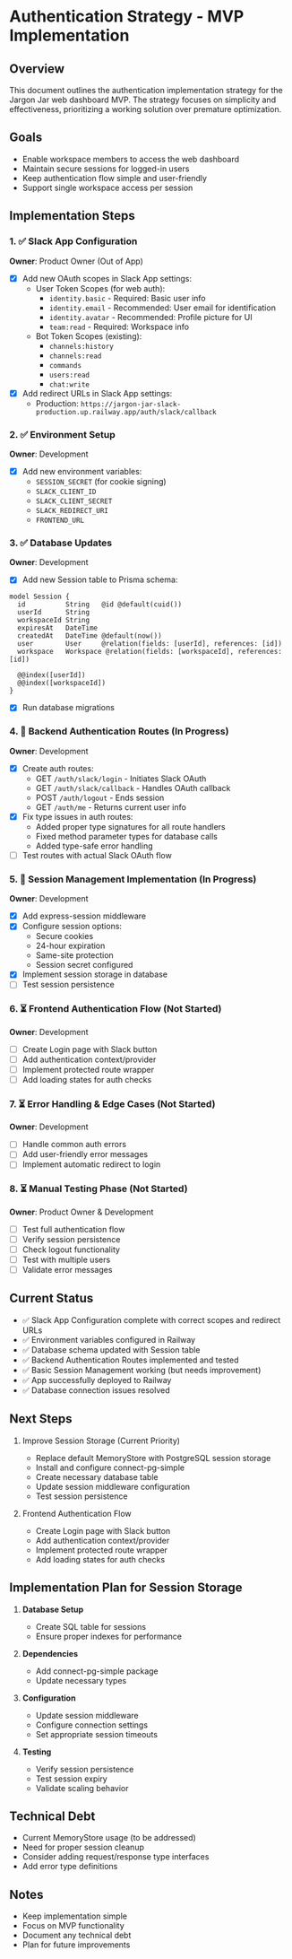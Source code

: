 # Authentication Strategy - MVP Implementation

## Overview
This document outlines the authentication implementation strategy for the Jargon Jar web dashboard MVP. The strategy focuses on simplicity and effectiveness, prioritizing a working solution over premature optimization.

## Goals
- Enable workspace members to access the web dashboard
- Maintain secure sessions for logged-in users
- Keep authentication flow simple and user-friendly
- Support single workspace access per session

## Implementation Steps

### 1. ✅ Slack App Configuration
**Owner**: Product Owner (Out of App)
- [x] Add new OAuth scopes in Slack App settings:
  - User Token Scopes (for web auth):
    - `identity.basic` - Required: Basic user info
    - `identity.email` - Recommended: User email for identification
    - `identity.avatar` - Recommended: Profile picture for UI
    - `team:read` - Required: Workspace info
  - Bot Token Scopes (existing):
    - `channels:history`
    - `channels:read`
    - `commands`
    - `users:read`
    - `chat:write`
- [x] Add redirect URLs in Slack App settings:
  - Production: `https://jargon-jar-slack-production.up.railway.app/auth/slack/callback`

### 2. ✅ Environment Setup
**Owner**: Development
- [x] Add new environment variables:
  - `SESSION_SECRET` (for cookie signing)
  - `SLACK_CLIENT_ID`
  - `SLACK_CLIENT_SECRET`
  - `SLACK_REDIRECT_URI`
  - `FRONTEND_URL`

### 3. ✅ Database Updates
**Owner**: Development
- [x] Add new Session table to Prisma schema:
```prisma
model Session {
  id          String   @id @default(cuid())
  userId      String
  workspaceId String
  expiresAt   DateTime
  createdAt   DateTime @default(now())
  user        User     @relation(fields: [userId], references: [id])
  workspace   Workspace @relation(fields: [workspaceId], references: [id])

  @@index([userId])
  @@index([workspaceId])
}
```
- [x] Run database migrations

### 4. 🔄 Backend Authentication Routes (In Progress)
**Owner**: Development
- [x] Create auth routes:
  - GET `/auth/slack/login` - Initiates Slack OAuth
  - GET `/auth/slack/callback` - Handles OAuth callback
  - POST `/auth/logout` - Ends session
  - GET `/auth/me` - Returns current user info
- [x] Fix type issues in auth routes:
  - Added proper type signatures for all route handlers
  - Fixed method parameter types for database calls
  - Added type-safe error handling
- [ ] Test routes with actual Slack OAuth flow

### 5. 🔄 Session Management Implementation (In Progress)
**Owner**: Development
- [x] Add express-session middleware
- [x] Configure session options:
  - Secure cookies
  - 24-hour expiration
  - Same-site protection
  - Session secret configured
- [x] Implement session storage in database
- [ ] Test session persistence

### 6. ⏳ Frontend Authentication Flow (Not Started)
**Owner**: Development
- [ ] Create Login page with Slack button
- [ ] Add authentication context/provider
- [ ] Implement protected route wrapper
- [ ] Add loading states for auth checks

### 7. ⏳ Error Handling & Edge Cases (Not Started)
**Owner**: Development
- [ ] Handle common auth errors
- [ ] Add user-friendly error messages
- [ ] Implement automatic redirect to login

### 8. ⏳ Manual Testing Phase (Not Started)
**Owner**: Product Owner & Development
- [ ] Test full authentication flow
- [ ] Verify session persistence
- [ ] Check logout functionality
- [ ] Test with multiple users
- [ ] Validate error messages

## Current Status
- ✅ Slack App Configuration complete with correct scopes and redirect URLs
- ✅ Environment variables configured in Railway
- ✅ Database schema updated with Session table
- ✅ Backend Authentication Routes implemented and tested
- ✅ Basic Session Management working (but needs improvement)
- ✅ App successfully deployed to Railway
- ✅ Database connection issues resolved

## Next Steps
1. Improve Session Storage (Current Priority)
   - Replace default MemoryStore with PostgreSQL session storage
   - Install and configure connect-pg-simple
   - Create necessary database table
   - Update session middleware configuration
   - Test session persistence

2. Frontend Authentication Flow
   - Create Login page with Slack button
   - Add authentication context/provider
   - Implement protected route wrapper
   - Add loading states for auth checks

## Implementation Plan for Session Storage
1. **Database Setup**
   - Create SQL table for sessions
   - Ensure proper indexes for performance

2. **Dependencies**
   - Add connect-pg-simple package
   - Update necessary types

3. **Configuration**
   - Update session middleware
   - Configure connection settings
   - Set appropriate session timeouts

4. **Testing**
   - Verify session persistence
   - Test session expiry
   - Validate scaling behavior

## Technical Debt
- Current MemoryStore usage (to be addressed)
- Need for proper session cleanup
- Consider adding request/response type interfaces
- Add error type definitions

## Notes
- Keep implementation simple
- Focus on MVP functionality
- Document any technical debt
- Plan for future improvements 